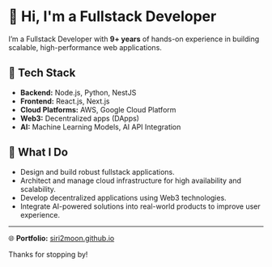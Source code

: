 # 👋 Hi, I'm a Fullstack Developer

I’m a Fullstack Developer with **9+ years** of hands-on experience in building scalable, high-performance web applications.

## 🔧 Tech Stack

- **Backend:** Node.js, Python, NestJS  
- **Frontend:** React.js, Next.js  
- **Cloud Platforms:** AWS, Google Cloud Platform  
- **Web3:** Decentralized apps (DApps)
- **AI:** Machine Learning Models, AI API Integration

## 🚀 What I Do

- Design and build robust fullstack applications.
- Architect and manage cloud infrastructure for high availability and scalability.
- Develop decentralized applications using Web3 technologies.
- Integrate AI-powered solutions into real-world products to improve user experience.

---

🌐 **Portfolio:** [siri2moon.github.io](https://siri2moon.github.io)

Thanks for stopping by!